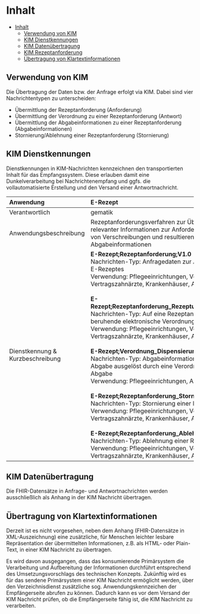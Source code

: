 
# Inhalt

- [Inhalt](#inhalt)
  - [Verwendung von KIM](#verwendung-von-kim)
  - [KIM Dienstkennungen](#kim-dienstkennungen)
  - [KIM Datenübertragung](#kim-datenübertragung)
  - [KIM Rezeptanforderung](#kim-rezeptanforderung)
  - [Übertragung von Klartextinformationen](#kim-klartext)

## Verwendung von KIM

Die Übertragung der Daten bzw. der Anfrage erfolgt via KIM. Dabei sind vier Nachrichtentypen zu unterscheiden:

- Übermittlung der Rezeptanforderung (Anforderung)
- Übermittlung der Verordnung zu einer Rezeptanforderung  (Antwort)
- Übermittlung der Abgabeinformationen zu einer Rezeptanforderung (Abgabeinformationen)
- Stornierung/Ablehnung einer Rezeptanforderung (Stornierung)

## KIM Dienstkennungen

Dienstkennungen in KIM-Nachrichten kennzeichnen den transportierten Inhalt für das Empfangssystem. Diese erlauben damit eine Dunkelverarbeitung bei Nachrichtenempfang und ggfs. die vollautomatisierte Erstellung und den Versand einer Antwortnachricht.

|Anwendung                          |E-Rezept|
|:--------                          |:--------------------------------------|
|Verantwortlich                     |gematik                                |
|Anwendungsbeschreibung             |Rezeptanforderungsverfahren zur Übertragung relevanter Informationen zur Anforderung, Übertragung von Verschreibungen und resultierenden Abgabeinformationen|
|Dienstkennung & Kurzbeschreibung|**E-Rezept;Rezeptanforderung;V1.0** <br /> Nachrichten-Typ: Anfragedaten zur Anforderung einer E-Rezeptes<br /> Verwendung: Pflegeeinrichtungen, Vertragsärzte, Vertragszahnärzte, Krankenhäuser, Apotheken <br /><br /> **E-Rezept;Rezeptanforderung_Rezeptuebermittlung;V1.0** <br /> Nachrichten-Typ: Auf eine Rezeptanforderung beruhende elektronische Verordnung<br /> Verwendung: Pflegeeinrichtungen, Vertragsärzte, Vertragszahnärzte, Krankenhäuser, Apotheken <br /> <br /> **E-Rezept;Verordnung_Dispensierung;V1.0** <br /> Nachrichten-Typ: Abgabeinformationen zu einer Abgabe ausgelöst durch eine Verordnung und eine Abgabe<br /> Verwendung: Pflegeeinrichtungen, Apotheken <br /> <br /> **E-Rezept;Rezeptanforderung_Storno;V1.0** <br /> Nachrichten-Typ: Stornierung einer Rezeptanforderung<br /> Verwendung: Pflegeeinrichtungen, Vertragsärzte, Vertragszahnärzte, Krankenhäuser, Apotheken <br /> <br /> **E-Rezept;Rezeptanforderung_Ablehnung;V1.0** <br /> Nachrichten-Typ: Ablehnung einer Rezeptanforderung<br /> Verwendung: Pflegeeinrichtungen, Vertragsärzte, Vertragszahnärzte, Krankenhäuser, Apotheken|

## KIM Datenübertragung

Die FHIR-Datensätze in Anfrage- und Antwortnachrichten werden ausschließlich als Anhang in der KIM Nachricht übertragen.

## Übertragung von Klartextinformationen

Derzeit ist es nicht vorgesehen, neben dem Anhang (FHIR-Datensätze in XML-Auszeichnung) eine zusätzliche, für Menschen leichter lesbare Repräsentation der übermittelten Informationen, z.B. als HTML- oder Plain-Text, in einer KIM Nachricht zu übertragen.

Es wird davon ausgegangen, dass das konsumierende Primärsystem die Verarbeitung und Aufbereitung der Informationen durchführt entsprechend des Umsetzungsvorschlags des technischen Konzepts. Zukünftig wird es für das sendene Primärsystem einer KIM Nachricht ermöglicht werden, über den Verzeichnisdienst zusätzliche sog. Anwendungskennzeichen der Empfängerseite abrufen zu können. Dadurch kann es vor dem Versand der KIM Nachricht prüfen, ob die Empfängerseite fähig ist, die KIM Nachricht zu verarbeiten.
